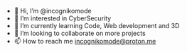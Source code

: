 - 👋 Hi, I’m @incognikomode
- 👀 I’m interested in CyberSecurity
- 🌱 I’m currently learning Code, Web development and 3D
- 💞️ I’m looking to collaborate on more projects
- 📫 How to reach me incognikomode@proton.me

<!---
incognikomode/incognikomode is a ✨ special ✨ repository because its `README.md` (this file) appears on your GitHub profile.
You can click the Preview link to take a look at your changes.
--->
